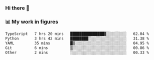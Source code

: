 ### Hi there 👋

### 📊 My work in figures

<!--START_SECTION:waka-->

```txt
TypeScript   7 hrs 20 mins   ███████████████▓░░░░░░░░░   62.04 %
Python       3 hrs 42 mins   ████████░░░░░░░░░░░░░░░░░   31.38 %
YAML         35 mins         █▒░░░░░░░░░░░░░░░░░░░░░░░   04.95 %
Git          6 mins          ▒░░░░░░░░░░░░░░░░░░░░░░░░   00.86 %
Other        2 mins          ░░░░░░░░░░░░░░░░░░░░░░░░░   00.33 %
```

<!--END_SECTION:waka-->
